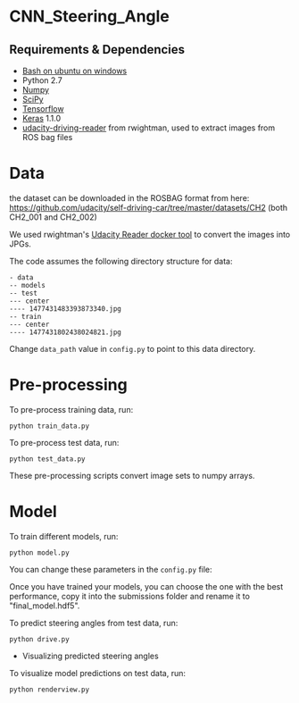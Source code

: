 # CNN_Steering_Angle


## Requirements & Dependencies
- [Bash on ubuntu on windows](https://www.howtogeek.com/249966/how-to-install-and-use-the-linux-bash-shell-on-windows-10/)
- Python 2.7
- [Numpy](http://www.numpy.org/)
- [SciPy](https://www.scipy.org/)
- [Tensorflow](https://www.tensorflow.org/get_started/os_setup)
- [Keras](https://keras.io/) 1.1.0
- [udacity-driving-reader](https://github.com/rwightman/udacity-driving-reader) from rwightman, used to extract images from ROS bag files



# Data

 the dataset can be downloaded in the ROSBAG format from here: https://github.com/udacity/self-driving-car/tree/master/datasets/CH2 (both CH2_001 and CH2_002)

We used rwightman's [Udacity Reader docker tool](https://github.com/rwightman/udacity-driving-reader) 
to convert the images into JPGs.



The code assumes the following directory structure for data:

```
- data
-- models
-- test
--- center
---- 1477431483393873340.jpg
-- train
--- center
---- 1477431802438024821.jpg 
```

Change `data_path` value in `config.py` to point to this data directory.

# Pre-processing


To pre-process training data, run:

```
python train_data.py
```

To pre-process test data, run:

```
python test_data.py
```

These pre-processing scripts convert image sets to numpy arrays.

# Model

To train different models, run:

```
python model.py
```

You can change these parameters in the `config.py` file:




Once you have trained your models, you can choose the one with the best performance, copy it into the submissions folder and rename it to "final_model.hdf5". 

To predict steering angles from test data, run:

```
python drive.py
```

* Visualizing predicted steering angles

To visualize model predictions on test data, run:

```
python renderview.py
```



